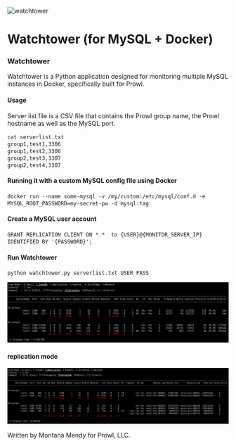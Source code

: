 ![watchtower](https://pbs.twimg.com/profile_images/657129189322059776/PCo6mdLg.png)

Watchtower (for MySQL + Docker)
======================

### Watchtower
Watchtower is a Python application designed for monitoring multiple MySQL instances in Docker, specifically built for Prowl.


#### Usage

Server list file is a CSV file that contains the Prowl group name, the Prowl hostname as well as the MySQL port.
```
cat serverlist.txt
group1,test1,3306
group1,test2,3306
group2,test3,3307
group2,test4,3307
```
#### Running it with a custom MySQL config file using Docker 
````
docker run --name some-mysql -v /my/custom:/etc/mysql/conf.d -e MYSQL_ROOT_PASSWORD=my-secret-pw -d mysql:tag
````

#### Create a MySQL user account 
````
GRANT REPLICATION CLIENT ON *.*  to {USER}@{MONITOR_SERVER_IP} IDENTIFIED BY '{PASSWORD}';
````
#### Run Watchtower
````
python watchtower.py serverlist.txt USER PASS
````

![Mode_InnoDB](screenshots/screenshot1.png "InnoDB Mode")
#### replication mode
![Mode_Replication](screenshots/screenshot2.png "Replication Mode")

Written by Montana Mendy for Prowl, LLC.
